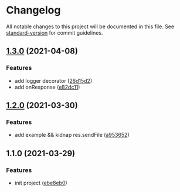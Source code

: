 # Changelog

All notable changes to this project will be documented in this file. See [standard-version](https://github.com/conventional-changelog/standard-version) for commit guidelines.

## [1.3.0](https://github.com/aim-leo/totea-core/compare/v1.2.0...v1.3.0) (2021-04-08)


### Features

* add logger decorator ([26d15d2](https://github.com/aim-leo/totea-core/commit/26d15d2b2c9a77e095b916f35758860fe7ba203b))
* add onResponse ([e82dc11](https://github.com/aim-leo/totea-core/commit/e82dc1185876b47577f598db141f8b95ecef5931))

## [1.2.0](https://github.com/aim-leo/totea-core/compare/v1.1.0...v1.2.0) (2021-03-30)


### Features

* add example && kidnap res.sendFile ([a953652](https://github.com/aim-leo/totea-core/commit/a9536520154fbdb1c4629c67e840d458aea6c332))

## 1.1.0 (2021-03-29)


### Features

* init project ([ebe8eb0](https://github.com/aim-leo/totea-core/commit/ebe8eb0f73cfb6bddff823e1a37c7b5eec17f11a))

